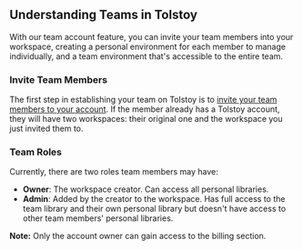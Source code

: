 ## Understanding Teams in Tolstoy

With our team account feature, you can invite your team members into your workspace, creating a personal environment for each member to manage individually, and a team environment that's accessible to the entire team.

### Invite Team Members

The first step in establishing your team on Tolstoy is to [invite your team members to your account](https://help.gotolstoy.com/en/articles/5752903-how-to-use-team-accounts-in-tolstoy). If the member already has a Tolstoy account, they will have two workspaces: their original one and the workspace you just invited them to.

### Team Roles

Currently, there are two roles team members may have:

- **Owner**: The workspace creator. Can access all personal libraries.
- **Admin**: Added by the creator to the workspace. Has full access to the team library and their own personal library but doesn't have access to other team members' personal libraries.

**Note:** Only the account owner can gain access to the billing section.
